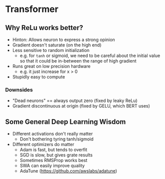 # Transformer

## Why ReLu works better?
 - Hinton: Allows neuron to express a strong opinion
 - Gradient doesn't saturate (on the high end)
 - Less sensitive to random initialization
   - e.g. for `tanh` or sigmoid, we need to be careful about the initial value so that it could be in-between the range of high gradient
 - Runs great on low precision hardware
   - e.g. it just increase for x > 0
 - Stupidly easy to compute

### Downsides
 - "Dead neurons" == always output zero (fixed by leaky ReLu)
 - Gradient discontinuous at origin (fixed by GELU, which BERT uses)

## Some General Deep Learning Wisdom
 - Different activations don't really matter
   - Don't bothering tyring tanh/sigmoid
 - Different optimizers do matter
   - Adam is fast, but tends to overfit
   - SGD is slow, but gives grate results
   - Sometimes RMSProp works best
   - SWA can easily improve quality
   - AdaTune (https://github.com/awslabs/adatune)
